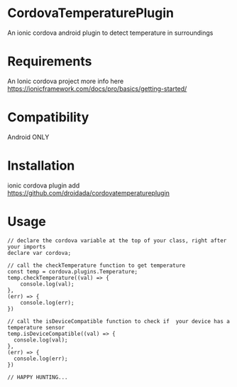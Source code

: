 
# CordovaTemperaturePlugin
An ionic cordova android plugin to detect temperature in surroundings 

# Requirements
An Ionic cordova project more info here https://ionicframework.com/docs/pro/basics/getting-started/

# Compatibility
Android ONLY

# Installation
ionic cordova plugin add https://github.com/droidada/cordovatemperatureplugin

# Usage

    // declare the cordova variable at the top of your class, right after your imports
    declare var cordova;

    // call the checkTemperature function to get temperature
    const temp = cordova.plugins.Temperature;
    temp.checkTemperature((val) => {
        console.log(val);
    },
    (err) => {
        console.log(err);
    })

    // call the isDeviceCompatible function to check if  your device has a temperature sensor
    temp.isDeviceCompatible((val) => {
      console.log(val);
    },
    (err) => {
      console.log(err);
    })

    // HAPPY HUNTING...
